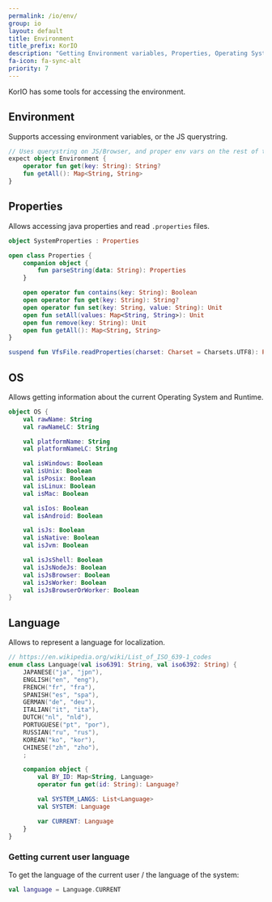 ```yaml
---
permalink: /io/env/
group: io
layout: default
title: Environment
title_prefix: KorIO
description: "Getting Environment variables, Properties, Operating System, user Language..."
fa-icon: fa-sync-alt
priority: 7
---
```


KorIO has some tools for accessing the environment.



## Environment

Supports accessing environment variables, or the JS querystring.

```kotlin
// Uses querystring on JS/Browser, and proper env vars on the rest of the targets
expect object Environment {
	operator fun get(key: String): String?
	fun getAll(): Map<String, String>
}
```

## Properties

Allows accessing java properties and read `.properties` files.

```kotlin
object SystemProperties : Properties

open class Properties {
    companion object {
        fun parseString(data: String): Properties
    }

    open operator fun contains(key: String): Boolean
    open operator fun get(key: String): String?
    open operator fun set(key: String, value: String): Unit
    open fun setAll(values: Map<String, String>): Unit
    open fun remove(key: String): Unit
    open fun getAll(): Map<String, String> 
}

suspend fun VfsFile.readProperties(charset: Charset = Charsets.UTF8): Properties
```

## OS

Allows getting information about the current Operating System and Runtime.

```kotlin
object OS {
	val rawName: String
	val rawNameLC: String

	val platformName: String
	val platformNameLC: String

	val isWindows: Boolean
	val isUnix: Boolean
	val isPosix: Boolean
	val isLinux: Boolean
	val isMac: Boolean

	val isIos: Boolean
	val isAndroid: Boolean

	val isJs: Boolean
	val isNative: Boolean
	val isJvm: Boolean

	val isJsShell: Boolean
	val isJsNodeJs: Boolean
	val isJsBrowser: Boolean
	val isJsWorker: Boolean
	val isJsBrowserOrWorker: Boolean
}

```

## Language

Allows to represent a language for localization.

```kotlin
// https://en.wikipedia.org/wiki/List_of_ISO_639-1_codes
enum class Language(val iso6391: String, val iso6392: String) {
	JAPANESE("ja", "jpn"),
	ENGLISH("en", "eng"),
	FRENCH("fr", "fra"),
	SPANISH("es", "spa"),
	GERMAN("de", "deu"),
	ITALIAN("it", "ita"),
	DUTCH("nl", "nld"),
	PORTUGUESE("pt", "por"),
	RUSSIAN("ru", "rus"),
	KOREAN("ko", "kor"),
	CHINESE("zh", "zho"),
	;

	companion object {
		val BY_ID: Map<String, Language>
		operator fun get(id: String): Language?

		val SYSTEM_LANGS: List<Language>
		val SYSTEM: Language

		var CURRENT: Language
	}
}
```

### Getting current user language

To get the language of the current user / the language of the system:

```kotlin
val language = Language.CURRENT
```
